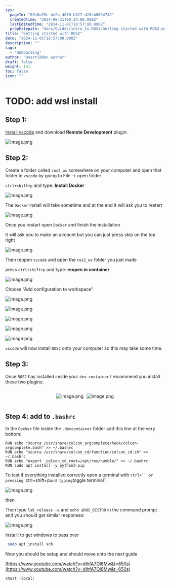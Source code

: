 ```yaml
---
sys:
  pageId: "89e0a78c-4e2b-4070-b327-d28cb0694742"
  createdTime: "2024-08-21T00:24:00.000Z"
  lastEditedTime: "2024-11-01T18:57:00.000Z"
  propFilepath: "docs/Guides/intro_to_ROS2/Getting started with ROS2.md"
title: "Getting started with ROS2"
date: "2024-11-01T18:57:00.000Z"
description: ""
tags:
  - "Onboarding"
author: "Overridden author"
draft: false
weight: 141
toc: false
icon: ""
---
```


# TODO: add wsl install

## Step 1:

[Install vscode](https://code.visualstudio.com/download) and download **Remote Development** plugin:

![image.png](https://prod-files-secure.s3.us-west-2.amazonaws.com/d518164a-d88e-44d1-a4ee-3adb3bd8bce0/efb52993-1881-4a40-b95e-6f020334f022/image.png?X-Amz-Algorithm=AWS4-HMAC-SHA256&X-Amz-Content-Sha256=UNSIGNED-PAYLOAD&X-Amz-Credential=ASIAZI2LB466XQOYQDKJ%2F20250410%2Fus-west-2%2Fs3%2Faws4_request&X-Amz-Date=20250410T090906Z&X-Amz-Expires=3600&X-Amz-Security-Token=IQoJb3JpZ2luX2VjECkaCXVzLXdlc3QtMiJIMEYCIQCNveDjOMhra3%2BwldUAj1B0E4sK7Gx2k%2BX8132Ki3cJbAIhAJEJWUBok3lGZtW8vpfMkIpvae4qhGIP8a5vMsBsBIESKogECKL%2F%2F%2F%2F%2F%2F%2F%2F%2F%2FwEQABoMNjM3NDIzMTgzODA1IgwKZie3KuITzutqqQ4q3APAySOcHkJHD9vHAqteKQQmxXjsqBq1bGV5Se1AUpstLiIShfSjYIKM9SgxPJtwbZBI4AlEcSheB5tZCo9q8UpD461Y%2BAc1rgqKEpnn7JXilCx1X4U3jADgxi%2BANPUKLkcUBpq2tVAVsIn7a4UH6N4yaXYSydkHNdrFVJMiTmC%2FN%2B4qBPF4MsbwE0U7JvR4kyncKgdx528hyFMIWG8irynBf4OgCUBiO0FoXnuYF5IXcc%2BePQHmssHPjgDbCm6j9YGHwFfCr2AxbOpTpkrpCVaf9msEngcLYbxOhsSzZwJYB0c7ZK1QbUHN%2Bl8SmsLkgwZLLsCtEOJnvhHd5%2FG%2BpWHjh6qqKKEYgba4Rpq0%2F%2BjcPg%2Bdg3ZXFFgPsUqJNVzviTBQYVdNf87z6EEi1xscsRnlJTUkpWOy3i1bKfcn4AtJI6zeXXUgKGwUvyv%2FxxpzTpCo2gURNSDCELMrG0RjnQb09Fk56aASb7%2Bg5MuqsihtrgN8dhHC%2FOQX9j57UWRg8tcpqXJJZjUAsMW9EbT3rb67qc1PUwj6qIVNc2xhXBwbkO2vo911Yw4PGsK2MXervU2%2BJcsBFU30OqUWNgzIcKEwauBzEX3nDLueJBfdAZH6f0zXU8dNOeUMiqLnUzDii96%2FBjqkAa25Cy%2FskfsI%2ByQK3hXD6HmEJz6xBUI2%2FNf%2F5aI5%2BDAubpOokxUBCSACYZFJAmpnReXzNyMJuVI160uXcZSBb9CGIvZZqrxQ62vAmykenPhLSKhUpXE5oCrZLS9VKRk6QmqB%2Bxxk7FrRsTbHwRPHod4tOyfYW81%2BvDPhClii%2BIYWDtNcSXHuRTVjz7cJd0rBcYDgG7xEYZKzKKXwtq5a72IlCSo4&X-Amz-Signature=e6554af5fb5bba3e279cb04bb8e4b792f0b7c03bf74f8d5c2f8e5640184c5dbb&X-Amz-SignedHeaders=host&x-id=GetObject)

## Step 2:

Create a folder called `ros2_ws` somewhere on your computer and open that folder in `vscode` by going to File → open folder 

`ctrl+shift+p` and type: **Install Docker**

![image.png](https://prod-files-secure.s3.us-west-2.amazonaws.com/d518164a-d88e-44d1-a4ee-3adb3bd8bce0/2269dc0e-1cd5-47ff-bceb-c04ad9b2eab0/image.png?X-Amz-Algorithm=AWS4-HMAC-SHA256&X-Amz-Content-Sha256=UNSIGNED-PAYLOAD&X-Amz-Credential=ASIAZI2LB466XQOYQDKJ%2F20250410%2Fus-west-2%2Fs3%2Faws4_request&X-Amz-Date=20250410T090906Z&X-Amz-Expires=3600&X-Amz-Security-Token=IQoJb3JpZ2luX2VjECkaCXVzLXdlc3QtMiJIMEYCIQCNveDjOMhra3%2BwldUAj1B0E4sK7Gx2k%2BX8132Ki3cJbAIhAJEJWUBok3lGZtW8vpfMkIpvae4qhGIP8a5vMsBsBIESKogECKL%2F%2F%2F%2F%2F%2F%2F%2F%2F%2FwEQABoMNjM3NDIzMTgzODA1IgwKZie3KuITzutqqQ4q3APAySOcHkJHD9vHAqteKQQmxXjsqBq1bGV5Se1AUpstLiIShfSjYIKM9SgxPJtwbZBI4AlEcSheB5tZCo9q8UpD461Y%2BAc1rgqKEpnn7JXilCx1X4U3jADgxi%2BANPUKLkcUBpq2tVAVsIn7a4UH6N4yaXYSydkHNdrFVJMiTmC%2FN%2B4qBPF4MsbwE0U7JvR4kyncKgdx528hyFMIWG8irynBf4OgCUBiO0FoXnuYF5IXcc%2BePQHmssHPjgDbCm6j9YGHwFfCr2AxbOpTpkrpCVaf9msEngcLYbxOhsSzZwJYB0c7ZK1QbUHN%2Bl8SmsLkgwZLLsCtEOJnvhHd5%2FG%2BpWHjh6qqKKEYgba4Rpq0%2F%2BjcPg%2Bdg3ZXFFgPsUqJNVzviTBQYVdNf87z6EEi1xscsRnlJTUkpWOy3i1bKfcn4AtJI6zeXXUgKGwUvyv%2FxxpzTpCo2gURNSDCELMrG0RjnQb09Fk56aASb7%2Bg5MuqsihtrgN8dhHC%2FOQX9j57UWRg8tcpqXJJZjUAsMW9EbT3rb67qc1PUwj6qIVNc2xhXBwbkO2vo911Yw4PGsK2MXervU2%2BJcsBFU30OqUWNgzIcKEwauBzEX3nDLueJBfdAZH6f0zXU8dNOeUMiqLnUzDii96%2FBjqkAa25Cy%2FskfsI%2ByQK3hXD6HmEJz6xBUI2%2FNf%2F5aI5%2BDAubpOokxUBCSACYZFJAmpnReXzNyMJuVI160uXcZSBb9CGIvZZqrxQ62vAmykenPhLSKhUpXE5oCrZLS9VKRk6QmqB%2Bxxk7FrRsTbHwRPHod4tOyfYW81%2BvDPhClii%2BIYWDtNcSXHuRTVjz7cJd0rBcYDgG7xEYZKzKKXwtq5a72IlCSo4&X-Amz-Signature=80952ae989c67415ff4147c8e4f2e0048073747c3aa24dd999298c08a3a7922f&X-Amz-SignedHeaders=host&x-id=GetObject)

The `Docker` install will take sometime and at the end it will ask you to restart

![image.png](https://prod-files-secure.s3.us-west-2.amazonaws.com/d518164a-d88e-44d1-a4ee-3adb3bd8bce0/ed233f78-be33-4b1f-b89c-9c346c0e961e/image.png?X-Amz-Algorithm=AWS4-HMAC-SHA256&X-Amz-Content-Sha256=UNSIGNED-PAYLOAD&X-Amz-Credential=ASIAZI2LB466XQOYQDKJ%2F20250410%2Fus-west-2%2Fs3%2Faws4_request&X-Amz-Date=20250410T090906Z&X-Amz-Expires=3600&X-Amz-Security-Token=IQoJb3JpZ2luX2VjECkaCXVzLXdlc3QtMiJIMEYCIQCNveDjOMhra3%2BwldUAj1B0E4sK7Gx2k%2BX8132Ki3cJbAIhAJEJWUBok3lGZtW8vpfMkIpvae4qhGIP8a5vMsBsBIESKogECKL%2F%2F%2F%2F%2F%2F%2F%2F%2F%2FwEQABoMNjM3NDIzMTgzODA1IgwKZie3KuITzutqqQ4q3APAySOcHkJHD9vHAqteKQQmxXjsqBq1bGV5Se1AUpstLiIShfSjYIKM9SgxPJtwbZBI4AlEcSheB5tZCo9q8UpD461Y%2BAc1rgqKEpnn7JXilCx1X4U3jADgxi%2BANPUKLkcUBpq2tVAVsIn7a4UH6N4yaXYSydkHNdrFVJMiTmC%2FN%2B4qBPF4MsbwE0U7JvR4kyncKgdx528hyFMIWG8irynBf4OgCUBiO0FoXnuYF5IXcc%2BePQHmssHPjgDbCm6j9YGHwFfCr2AxbOpTpkrpCVaf9msEngcLYbxOhsSzZwJYB0c7ZK1QbUHN%2Bl8SmsLkgwZLLsCtEOJnvhHd5%2FG%2BpWHjh6qqKKEYgba4Rpq0%2F%2BjcPg%2Bdg3ZXFFgPsUqJNVzviTBQYVdNf87z6EEi1xscsRnlJTUkpWOy3i1bKfcn4AtJI6zeXXUgKGwUvyv%2FxxpzTpCo2gURNSDCELMrG0RjnQb09Fk56aASb7%2Bg5MuqsihtrgN8dhHC%2FOQX9j57UWRg8tcpqXJJZjUAsMW9EbT3rb67qc1PUwj6qIVNc2xhXBwbkO2vo911Yw4PGsK2MXervU2%2BJcsBFU30OqUWNgzIcKEwauBzEX3nDLueJBfdAZH6f0zXU8dNOeUMiqLnUzDii96%2FBjqkAa25Cy%2FskfsI%2ByQK3hXD6HmEJz6xBUI2%2FNf%2F5aI5%2BDAubpOokxUBCSACYZFJAmpnReXzNyMJuVI160uXcZSBb9CGIvZZqrxQ62vAmykenPhLSKhUpXE5oCrZLS9VKRk6QmqB%2Bxxk7FrRsTbHwRPHod4tOyfYW81%2BvDPhClii%2BIYWDtNcSXHuRTVjz7cJd0rBcYDgG7xEYZKzKKXwtq5a72IlCSo4&X-Amz-Signature=ad34be08f394528568236e7ddd9f5f57cdefb643c9cb2ab241f44dddd1710ae7&X-Amz-SignedHeaders=host&x-id=GetObject)

Once you restart open `Docker` and finish the installation

It will ask you to make an account but you can just press skip on the top right

![image.png](https://prod-files-secure.s3.us-west-2.amazonaws.com/d518164a-d88e-44d1-a4ee-3adb3bd8bce0/21010ad9-1659-4fd9-9f59-9932a09b2a3d/image.png?X-Amz-Algorithm=AWS4-HMAC-SHA256&X-Amz-Content-Sha256=UNSIGNED-PAYLOAD&X-Amz-Credential=ASIAZI2LB466XQOYQDKJ%2F20250410%2Fus-west-2%2Fs3%2Faws4_request&X-Amz-Date=20250410T090906Z&X-Amz-Expires=3600&X-Amz-Security-Token=IQoJb3JpZ2luX2VjECkaCXVzLXdlc3QtMiJIMEYCIQCNveDjOMhra3%2BwldUAj1B0E4sK7Gx2k%2BX8132Ki3cJbAIhAJEJWUBok3lGZtW8vpfMkIpvae4qhGIP8a5vMsBsBIESKogECKL%2F%2F%2F%2F%2F%2F%2F%2F%2F%2FwEQABoMNjM3NDIzMTgzODA1IgwKZie3KuITzutqqQ4q3APAySOcHkJHD9vHAqteKQQmxXjsqBq1bGV5Se1AUpstLiIShfSjYIKM9SgxPJtwbZBI4AlEcSheB5tZCo9q8UpD461Y%2BAc1rgqKEpnn7JXilCx1X4U3jADgxi%2BANPUKLkcUBpq2tVAVsIn7a4UH6N4yaXYSydkHNdrFVJMiTmC%2FN%2B4qBPF4MsbwE0U7JvR4kyncKgdx528hyFMIWG8irynBf4OgCUBiO0FoXnuYF5IXcc%2BePQHmssHPjgDbCm6j9YGHwFfCr2AxbOpTpkrpCVaf9msEngcLYbxOhsSzZwJYB0c7ZK1QbUHN%2Bl8SmsLkgwZLLsCtEOJnvhHd5%2FG%2BpWHjh6qqKKEYgba4Rpq0%2F%2BjcPg%2Bdg3ZXFFgPsUqJNVzviTBQYVdNf87z6EEi1xscsRnlJTUkpWOy3i1bKfcn4AtJI6zeXXUgKGwUvyv%2FxxpzTpCo2gURNSDCELMrG0RjnQb09Fk56aASb7%2Bg5MuqsihtrgN8dhHC%2FOQX9j57UWRg8tcpqXJJZjUAsMW9EbT3rb67qc1PUwj6qIVNc2xhXBwbkO2vo911Yw4PGsK2MXervU2%2BJcsBFU30OqUWNgzIcKEwauBzEX3nDLueJBfdAZH6f0zXU8dNOeUMiqLnUzDii96%2FBjqkAa25Cy%2FskfsI%2ByQK3hXD6HmEJz6xBUI2%2FNf%2F5aI5%2BDAubpOokxUBCSACYZFJAmpnReXzNyMJuVI160uXcZSBb9CGIvZZqrxQ62vAmykenPhLSKhUpXE5oCrZLS9VKRk6QmqB%2Bxxk7FrRsTbHwRPHod4tOyfYW81%2BvDPhClii%2BIYWDtNcSXHuRTVjz7cJd0rBcYDgG7xEYZKzKKXwtq5a72IlCSo4&X-Amz-Signature=a57736bc53d529d6d15bc7f08234a38d80b99b77b22dfc74526ad001d535040e&X-Amz-SignedHeaders=host&x-id=GetObject)

Then reopen `vscode` and open the `ros2_ws` folder you just made

press `ctrl+shift+p` and type: **reopen in container**

![image.png](https://prod-files-secure.s3.us-west-2.amazonaws.com/d518164a-d88e-44d1-a4ee-3adb3bd8bce0/4e93b8c2-41ad-488c-8095-c74205196118/image.png?X-Amz-Algorithm=AWS4-HMAC-SHA256&X-Amz-Content-Sha256=UNSIGNED-PAYLOAD&X-Amz-Credential=ASIAZI2LB466XQOYQDKJ%2F20250410%2Fus-west-2%2Fs3%2Faws4_request&X-Amz-Date=20250410T090906Z&X-Amz-Expires=3600&X-Amz-Security-Token=IQoJb3JpZ2luX2VjECkaCXVzLXdlc3QtMiJIMEYCIQCNveDjOMhra3%2BwldUAj1B0E4sK7Gx2k%2BX8132Ki3cJbAIhAJEJWUBok3lGZtW8vpfMkIpvae4qhGIP8a5vMsBsBIESKogECKL%2F%2F%2F%2F%2F%2F%2F%2F%2F%2FwEQABoMNjM3NDIzMTgzODA1IgwKZie3KuITzutqqQ4q3APAySOcHkJHD9vHAqteKQQmxXjsqBq1bGV5Se1AUpstLiIShfSjYIKM9SgxPJtwbZBI4AlEcSheB5tZCo9q8UpD461Y%2BAc1rgqKEpnn7JXilCx1X4U3jADgxi%2BANPUKLkcUBpq2tVAVsIn7a4UH6N4yaXYSydkHNdrFVJMiTmC%2FN%2B4qBPF4MsbwE0U7JvR4kyncKgdx528hyFMIWG8irynBf4OgCUBiO0FoXnuYF5IXcc%2BePQHmssHPjgDbCm6j9YGHwFfCr2AxbOpTpkrpCVaf9msEngcLYbxOhsSzZwJYB0c7ZK1QbUHN%2Bl8SmsLkgwZLLsCtEOJnvhHd5%2FG%2BpWHjh6qqKKEYgba4Rpq0%2F%2BjcPg%2Bdg3ZXFFgPsUqJNVzviTBQYVdNf87z6EEi1xscsRnlJTUkpWOy3i1bKfcn4AtJI6zeXXUgKGwUvyv%2FxxpzTpCo2gURNSDCELMrG0RjnQb09Fk56aASb7%2Bg5MuqsihtrgN8dhHC%2FOQX9j57UWRg8tcpqXJJZjUAsMW9EbT3rb67qc1PUwj6qIVNc2xhXBwbkO2vo911Yw4PGsK2MXervU2%2BJcsBFU30OqUWNgzIcKEwauBzEX3nDLueJBfdAZH6f0zXU8dNOeUMiqLnUzDii96%2FBjqkAa25Cy%2FskfsI%2ByQK3hXD6HmEJz6xBUI2%2FNf%2F5aI5%2BDAubpOokxUBCSACYZFJAmpnReXzNyMJuVI160uXcZSBb9CGIvZZqrxQ62vAmykenPhLSKhUpXE5oCrZLS9VKRk6QmqB%2Bxxk7FrRsTbHwRPHod4tOyfYW81%2BvDPhClii%2BIYWDtNcSXHuRTVjz7cJd0rBcYDgG7xEYZKzKKXwtq5a72IlCSo4&X-Amz-Signature=a99bbf42e419ea848d79c94057a3b33afcf0c62a53bc65a601373052ca2d0507&X-Amz-SignedHeaders=host&x-id=GetObject)

Choose “Add configuration to workspace”

![image.png](https://prod-files-secure.s3.us-west-2.amazonaws.com/d518164a-d88e-44d1-a4ee-3adb3bd8bce0/9560b282-5060-4989-ba37-97e7b2c22476/image.png?X-Amz-Algorithm=AWS4-HMAC-SHA256&X-Amz-Content-Sha256=UNSIGNED-PAYLOAD&X-Amz-Credential=ASIAZI2LB466XQOYQDKJ%2F20250410%2Fus-west-2%2Fs3%2Faws4_request&X-Amz-Date=20250410T090906Z&X-Amz-Expires=3600&X-Amz-Security-Token=IQoJb3JpZ2luX2VjECkaCXVzLXdlc3QtMiJIMEYCIQCNveDjOMhra3%2BwldUAj1B0E4sK7Gx2k%2BX8132Ki3cJbAIhAJEJWUBok3lGZtW8vpfMkIpvae4qhGIP8a5vMsBsBIESKogECKL%2F%2F%2F%2F%2F%2F%2F%2F%2F%2FwEQABoMNjM3NDIzMTgzODA1IgwKZie3KuITzutqqQ4q3APAySOcHkJHD9vHAqteKQQmxXjsqBq1bGV5Se1AUpstLiIShfSjYIKM9SgxPJtwbZBI4AlEcSheB5tZCo9q8UpD461Y%2BAc1rgqKEpnn7JXilCx1X4U3jADgxi%2BANPUKLkcUBpq2tVAVsIn7a4UH6N4yaXYSydkHNdrFVJMiTmC%2FN%2B4qBPF4MsbwE0U7JvR4kyncKgdx528hyFMIWG8irynBf4OgCUBiO0FoXnuYF5IXcc%2BePQHmssHPjgDbCm6j9YGHwFfCr2AxbOpTpkrpCVaf9msEngcLYbxOhsSzZwJYB0c7ZK1QbUHN%2Bl8SmsLkgwZLLsCtEOJnvhHd5%2FG%2BpWHjh6qqKKEYgba4Rpq0%2F%2BjcPg%2Bdg3ZXFFgPsUqJNVzviTBQYVdNf87z6EEi1xscsRnlJTUkpWOy3i1bKfcn4AtJI6zeXXUgKGwUvyv%2FxxpzTpCo2gURNSDCELMrG0RjnQb09Fk56aASb7%2Bg5MuqsihtrgN8dhHC%2FOQX9j57UWRg8tcpqXJJZjUAsMW9EbT3rb67qc1PUwj6qIVNc2xhXBwbkO2vo911Yw4PGsK2MXervU2%2BJcsBFU30OqUWNgzIcKEwauBzEX3nDLueJBfdAZH6f0zXU8dNOeUMiqLnUzDii96%2FBjqkAa25Cy%2FskfsI%2ByQK3hXD6HmEJz6xBUI2%2FNf%2F5aI5%2BDAubpOokxUBCSACYZFJAmpnReXzNyMJuVI160uXcZSBb9CGIvZZqrxQ62vAmykenPhLSKhUpXE5oCrZLS9VKRk6QmqB%2Bxxk7FrRsTbHwRPHod4tOyfYW81%2BvDPhClii%2BIYWDtNcSXHuRTVjz7cJd0rBcYDgG7xEYZKzKKXwtq5a72IlCSo4&X-Amz-Signature=8b58fb120fdbc23e063a2c5027f2dc76950300a127d2b3468e806c66222bea84&X-Amz-SignedHeaders=host&x-id=GetObject)

![image.png](https://prod-files-secure.s3.us-west-2.amazonaws.com/d518164a-d88e-44d1-a4ee-3adb3bd8bce0/2ee63f81-886b-48e8-a553-dc6e5eac99e4/image.png?X-Amz-Algorithm=AWS4-HMAC-SHA256&X-Amz-Content-Sha256=UNSIGNED-PAYLOAD&X-Amz-Credential=ASIAZI2LB466XQOYQDKJ%2F20250410%2Fus-west-2%2Fs3%2Faws4_request&X-Amz-Date=20250410T090906Z&X-Amz-Expires=3600&X-Amz-Security-Token=IQoJb3JpZ2luX2VjECkaCXVzLXdlc3QtMiJIMEYCIQCNveDjOMhra3%2BwldUAj1B0E4sK7Gx2k%2BX8132Ki3cJbAIhAJEJWUBok3lGZtW8vpfMkIpvae4qhGIP8a5vMsBsBIESKogECKL%2F%2F%2F%2F%2F%2F%2F%2F%2F%2FwEQABoMNjM3NDIzMTgzODA1IgwKZie3KuITzutqqQ4q3APAySOcHkJHD9vHAqteKQQmxXjsqBq1bGV5Se1AUpstLiIShfSjYIKM9SgxPJtwbZBI4AlEcSheB5tZCo9q8UpD461Y%2BAc1rgqKEpnn7JXilCx1X4U3jADgxi%2BANPUKLkcUBpq2tVAVsIn7a4UH6N4yaXYSydkHNdrFVJMiTmC%2FN%2B4qBPF4MsbwE0U7JvR4kyncKgdx528hyFMIWG8irynBf4OgCUBiO0FoXnuYF5IXcc%2BePQHmssHPjgDbCm6j9YGHwFfCr2AxbOpTpkrpCVaf9msEngcLYbxOhsSzZwJYB0c7ZK1QbUHN%2Bl8SmsLkgwZLLsCtEOJnvhHd5%2FG%2BpWHjh6qqKKEYgba4Rpq0%2F%2BjcPg%2Bdg3ZXFFgPsUqJNVzviTBQYVdNf87z6EEi1xscsRnlJTUkpWOy3i1bKfcn4AtJI6zeXXUgKGwUvyv%2FxxpzTpCo2gURNSDCELMrG0RjnQb09Fk56aASb7%2Bg5MuqsihtrgN8dhHC%2FOQX9j57UWRg8tcpqXJJZjUAsMW9EbT3rb67qc1PUwj6qIVNc2xhXBwbkO2vo911Yw4PGsK2MXervU2%2BJcsBFU30OqUWNgzIcKEwauBzEX3nDLueJBfdAZH6f0zXU8dNOeUMiqLnUzDii96%2FBjqkAa25Cy%2FskfsI%2ByQK3hXD6HmEJz6xBUI2%2FNf%2F5aI5%2BDAubpOokxUBCSACYZFJAmpnReXzNyMJuVI160uXcZSBb9CGIvZZqrxQ62vAmykenPhLSKhUpXE5oCrZLS9VKRk6QmqB%2Bxxk7FrRsTbHwRPHod4tOyfYW81%2BvDPhClii%2BIYWDtNcSXHuRTVjz7cJd0rBcYDgG7xEYZKzKKXwtq5a72IlCSo4&X-Amz-Signature=498e379a8045d664aae0aaf5021e20082407f9d7c1f6f34ae7116ab578eb858f&X-Amz-SignedHeaders=host&x-id=GetObject)

![image.png](https://prod-files-secure.s3.us-west-2.amazonaws.com/d518164a-d88e-44d1-a4ee-3adb3bd8bce0/ae1580b2-b048-407e-aed9-b584224a7a04/image.png?X-Amz-Algorithm=AWS4-HMAC-SHA256&X-Amz-Content-Sha256=UNSIGNED-PAYLOAD&X-Amz-Credential=ASIAZI2LB466XQOYQDKJ%2F20250410%2Fus-west-2%2Fs3%2Faws4_request&X-Amz-Date=20250410T090906Z&X-Amz-Expires=3600&X-Amz-Security-Token=IQoJb3JpZ2luX2VjECkaCXVzLXdlc3QtMiJIMEYCIQCNveDjOMhra3%2BwldUAj1B0E4sK7Gx2k%2BX8132Ki3cJbAIhAJEJWUBok3lGZtW8vpfMkIpvae4qhGIP8a5vMsBsBIESKogECKL%2F%2F%2F%2F%2F%2F%2F%2F%2F%2FwEQABoMNjM3NDIzMTgzODA1IgwKZie3KuITzutqqQ4q3APAySOcHkJHD9vHAqteKQQmxXjsqBq1bGV5Se1AUpstLiIShfSjYIKM9SgxPJtwbZBI4AlEcSheB5tZCo9q8UpD461Y%2BAc1rgqKEpnn7JXilCx1X4U3jADgxi%2BANPUKLkcUBpq2tVAVsIn7a4UH6N4yaXYSydkHNdrFVJMiTmC%2FN%2B4qBPF4MsbwE0U7JvR4kyncKgdx528hyFMIWG8irynBf4OgCUBiO0FoXnuYF5IXcc%2BePQHmssHPjgDbCm6j9YGHwFfCr2AxbOpTpkrpCVaf9msEngcLYbxOhsSzZwJYB0c7ZK1QbUHN%2Bl8SmsLkgwZLLsCtEOJnvhHd5%2FG%2BpWHjh6qqKKEYgba4Rpq0%2F%2BjcPg%2Bdg3ZXFFgPsUqJNVzviTBQYVdNf87z6EEi1xscsRnlJTUkpWOy3i1bKfcn4AtJI6zeXXUgKGwUvyv%2FxxpzTpCo2gURNSDCELMrG0RjnQb09Fk56aASb7%2Bg5MuqsihtrgN8dhHC%2FOQX9j57UWRg8tcpqXJJZjUAsMW9EbT3rb67qc1PUwj6qIVNc2xhXBwbkO2vo911Yw4PGsK2MXervU2%2BJcsBFU30OqUWNgzIcKEwauBzEX3nDLueJBfdAZH6f0zXU8dNOeUMiqLnUzDii96%2FBjqkAa25Cy%2FskfsI%2ByQK3hXD6HmEJz6xBUI2%2FNf%2F5aI5%2BDAubpOokxUBCSACYZFJAmpnReXzNyMJuVI160uXcZSBb9CGIvZZqrxQ62vAmykenPhLSKhUpXE5oCrZLS9VKRk6QmqB%2Bxxk7FrRsTbHwRPHod4tOyfYW81%2BvDPhClii%2BIYWDtNcSXHuRTVjz7cJd0rBcYDgG7xEYZKzKKXwtq5a72IlCSo4&X-Amz-Signature=d52b1821ae8e7d8be1775ee9e67ecaf41f87b63e62d8583f2b6145860659ddda&X-Amz-SignedHeaders=host&x-id=GetObject)

![image.png](https://prod-files-secure.s3.us-west-2.amazonaws.com/d518164a-d88e-44d1-a4ee-3adb3bd8bce0/53255b28-f75e-430f-b9e3-c0ac8577e42b/image.png?X-Amz-Algorithm=AWS4-HMAC-SHA256&X-Amz-Content-Sha256=UNSIGNED-PAYLOAD&X-Amz-Credential=ASIAZI2LB466XQOYQDKJ%2F20250410%2Fus-west-2%2Fs3%2Faws4_request&X-Amz-Date=20250410T090906Z&X-Amz-Expires=3600&X-Amz-Security-Token=IQoJb3JpZ2luX2VjECkaCXVzLXdlc3QtMiJIMEYCIQCNveDjOMhra3%2BwldUAj1B0E4sK7Gx2k%2BX8132Ki3cJbAIhAJEJWUBok3lGZtW8vpfMkIpvae4qhGIP8a5vMsBsBIESKogECKL%2F%2F%2F%2F%2F%2F%2F%2F%2F%2FwEQABoMNjM3NDIzMTgzODA1IgwKZie3KuITzutqqQ4q3APAySOcHkJHD9vHAqteKQQmxXjsqBq1bGV5Se1AUpstLiIShfSjYIKM9SgxPJtwbZBI4AlEcSheB5tZCo9q8UpD461Y%2BAc1rgqKEpnn7JXilCx1X4U3jADgxi%2BANPUKLkcUBpq2tVAVsIn7a4UH6N4yaXYSydkHNdrFVJMiTmC%2FN%2B4qBPF4MsbwE0U7JvR4kyncKgdx528hyFMIWG8irynBf4OgCUBiO0FoXnuYF5IXcc%2BePQHmssHPjgDbCm6j9YGHwFfCr2AxbOpTpkrpCVaf9msEngcLYbxOhsSzZwJYB0c7ZK1QbUHN%2Bl8SmsLkgwZLLsCtEOJnvhHd5%2FG%2BpWHjh6qqKKEYgba4Rpq0%2F%2BjcPg%2Bdg3ZXFFgPsUqJNVzviTBQYVdNf87z6EEi1xscsRnlJTUkpWOy3i1bKfcn4AtJI6zeXXUgKGwUvyv%2FxxpzTpCo2gURNSDCELMrG0RjnQb09Fk56aASb7%2Bg5MuqsihtrgN8dhHC%2FOQX9j57UWRg8tcpqXJJZjUAsMW9EbT3rb67qc1PUwj6qIVNc2xhXBwbkO2vo911Yw4PGsK2MXervU2%2BJcsBFU30OqUWNgzIcKEwauBzEX3nDLueJBfdAZH6f0zXU8dNOeUMiqLnUzDii96%2FBjqkAa25Cy%2FskfsI%2ByQK3hXD6HmEJz6xBUI2%2FNf%2F5aI5%2BDAubpOokxUBCSACYZFJAmpnReXzNyMJuVI160uXcZSBb9CGIvZZqrxQ62vAmykenPhLSKhUpXE5oCrZLS9VKRk6QmqB%2Bxxk7FrRsTbHwRPHod4tOyfYW81%2BvDPhClii%2BIYWDtNcSXHuRTVjz7cJd0rBcYDgG7xEYZKzKKXwtq5a72IlCSo4&X-Amz-Signature=5afc95a8f8da1653994ba0d47580dde7fa48506d28cb360ce11cb0273f478557&X-Amz-SignedHeaders=host&x-id=GetObject)

![image.png](https://prod-files-secure.s3.us-west-2.amazonaws.com/d518164a-d88e-44d1-a4ee-3adb3bd8bce0/7c562767-5af9-4ffb-97d1-327bcdf4ee00/image.png?X-Amz-Algorithm=AWS4-HMAC-SHA256&X-Amz-Content-Sha256=UNSIGNED-PAYLOAD&X-Amz-Credential=ASIAZI2LB466XQOYQDKJ%2F20250410%2Fus-west-2%2Fs3%2Faws4_request&X-Amz-Date=20250410T090906Z&X-Amz-Expires=3600&X-Amz-Security-Token=IQoJb3JpZ2luX2VjECkaCXVzLXdlc3QtMiJIMEYCIQCNveDjOMhra3%2BwldUAj1B0E4sK7Gx2k%2BX8132Ki3cJbAIhAJEJWUBok3lGZtW8vpfMkIpvae4qhGIP8a5vMsBsBIESKogECKL%2F%2F%2F%2F%2F%2F%2F%2F%2F%2FwEQABoMNjM3NDIzMTgzODA1IgwKZie3KuITzutqqQ4q3APAySOcHkJHD9vHAqteKQQmxXjsqBq1bGV5Se1AUpstLiIShfSjYIKM9SgxPJtwbZBI4AlEcSheB5tZCo9q8UpD461Y%2BAc1rgqKEpnn7JXilCx1X4U3jADgxi%2BANPUKLkcUBpq2tVAVsIn7a4UH6N4yaXYSydkHNdrFVJMiTmC%2FN%2B4qBPF4MsbwE0U7JvR4kyncKgdx528hyFMIWG8irynBf4OgCUBiO0FoXnuYF5IXcc%2BePQHmssHPjgDbCm6j9YGHwFfCr2AxbOpTpkrpCVaf9msEngcLYbxOhsSzZwJYB0c7ZK1QbUHN%2Bl8SmsLkgwZLLsCtEOJnvhHd5%2FG%2BpWHjh6qqKKEYgba4Rpq0%2F%2BjcPg%2Bdg3ZXFFgPsUqJNVzviTBQYVdNf87z6EEi1xscsRnlJTUkpWOy3i1bKfcn4AtJI6zeXXUgKGwUvyv%2FxxpzTpCo2gURNSDCELMrG0RjnQb09Fk56aASb7%2Bg5MuqsihtrgN8dhHC%2FOQX9j57UWRg8tcpqXJJZjUAsMW9EbT3rb67qc1PUwj6qIVNc2xhXBwbkO2vo911Yw4PGsK2MXervU2%2BJcsBFU30OqUWNgzIcKEwauBzEX3nDLueJBfdAZH6f0zXU8dNOeUMiqLnUzDii96%2FBjqkAa25Cy%2FskfsI%2ByQK3hXD6HmEJz6xBUI2%2FNf%2F5aI5%2BDAubpOokxUBCSACYZFJAmpnReXzNyMJuVI160uXcZSBb9CGIvZZqrxQ62vAmykenPhLSKhUpXE5oCrZLS9VKRk6QmqB%2Bxxk7FrRsTbHwRPHod4tOyfYW81%2BvDPhClii%2BIYWDtNcSXHuRTVjz7cJd0rBcYDgG7xEYZKzKKXwtq5a72IlCSo4&X-Amz-Signature=b278437fb5afa6c614d6b8c1800550389f2efa28155fde427c378ece18348cfc&X-Amz-SignedHeaders=host&x-id=GetObject)

`vscode` will now install `ROS2` onto your computer so this may take some time.

## Step 3:

Once `ROS2` has installed inside your `dev-container` I recommend you install these two plugins:

<div style="display: flex;flex-direction: row; column-gap:10px; max-width: 630px;justify-content: center;">
<div>

![image.png](https://prod-files-secure.s3.us-west-2.amazonaws.com/d518164a-d88e-44d1-a4ee-3adb3bd8bce0/3fc3d550-5a54-4ba1-ba6b-faa01cdb7369/image.png?X-Amz-Algorithm=AWS4-HMAC-SHA256&X-Amz-Content-Sha256=UNSIGNED-PAYLOAD&X-Amz-Credential=ASIAZI2LB4665IDWH4MB%2F20250410%2Fus-west-2%2Fs3%2Faws4_request&X-Amz-Date=20250410T090910Z&X-Amz-Expires=3600&X-Amz-Security-Token=IQoJb3JpZ2luX2VjECkaCXVzLXdlc3QtMiJIMEYCIQDS2L0BbglZ6wx1ESGf8u5W0GPxMAfIxfmkSKIzos%2BFOQIhAOpVrnr%2FuNSW8sYxWTyQg9Ix3w3f%2FXo3nv75ak%2BbTRbAKogECKL%2F%2F%2F%2F%2F%2F%2F%2F%2F%2FwEQABoMNjM3NDIzMTgzODA1IgxwtuKot6QgZg8MewIq3ANr5cdec5m4NyPjwIDS7BHTkf9WEHdTJZKJvM%2BE7umM3n2FuHtAH%2FPFtWctjsC%2Fqpl%2FSwcRewwsIE59SJJmm%2Bxd%2FekMYod0HngoK16rR9EhvXUAeUN%2BcfwSekGDuJSxyJdTNu0Aevlo4JzIFoB3rDfsV87aM1MoLNc893XqDf%2B0UUXLO6UjJemczQ7H%2FBRZnRQO6RVlI6zYkFXhz1fphUoH4Vlei8aDYX5jQ%2BHRlIjS9lyg%2FC1qUZ64E3QCCzyFittIuBRfbVSPGICw%2BXbcZEJhnjT0ga%2B%2Ff1lj8aMjppW6UUtmpldnT%2Fi9u4gHDoACzNwI03S55NpITs1cgkl5%2BfmyC1rPCpL%2BZ%2Bq7iK%2FOpoQsjkUi5RjfbmndD7NIzUyWfA408n54yDVhJlx%2FatRJr9ZfXo9ooMXoYmc%2FEtyZsomlbz9Gbsgi8LYZ59SNbC8tw7qkL4LyINRtjarCB5D16%2BK6txCcgE%2FT04lSVsJ9cMjaMDOR0cSvX8l6idDq8r%2BWcsT15uw04oqXxp3dG5q7GiqFSUkKuJc2XV2oRxDHhTvyTjVk9jDKolfmY3MQZa4GGrXVR0SmqIOf%2B2%2Fs4wBOv3iOs0KwbG3XHgYsthoZSEsyJ%2Bn5zker68WYRahUYjCli96%2FBjqkAVsSr%2BjXmKZQYxDzFnjHHI2nn4tW37Z6DxQcF%2FL9JOvHm7ArSEM065zOG51sWrfUKKKrixoi8AXmXs%2Bkls7W7iKFPYpA0XPIcu74uqMyFakHlVMU5sh%2FnRtKWQaDCC9WjI7EhOIeMcm8e8dEEMxyJNlVn6rtZjovwcke4obrcVnfTo%2FejyXcJ1jDvJyP%2BogTIQpfvxHtW0JyBZnkJ4NwGC7fq0NL&X-Amz-Signature=f51bfc34527ea456825f99081c0ff9dd1e1bc35d360abd0637ef2e770e269dd5&X-Amz-SignedHeaders=host&x-id=GetObject)

</div>
<div>

![image.png](https://prod-files-secure.s3.us-west-2.amazonaws.com/d518164a-d88e-44d1-a4ee-3adb3bd8bce0/d994cc66-13c2-4093-a5a3-f84cf4601a82/image.png?X-Amz-Algorithm=AWS4-HMAC-SHA256&X-Amz-Content-Sha256=UNSIGNED-PAYLOAD&X-Amz-Credential=ASIAZI2LB466WCCWH2V5%2F20250410%2Fus-west-2%2Fs3%2Faws4_request&X-Amz-Date=20250410T090910Z&X-Amz-Expires=3600&X-Amz-Security-Token=IQoJb3JpZ2luX2VjECkaCXVzLXdlc3QtMiJGMEQCIDXskmYObOSKwxNGDXxwaDpK8paahV5G4FDEQ1GhsqFcAiBhMvkixvjkK4njGkP396UcaPG%2BIlPIYHwtFiiKDfFfjyqIBAii%2F%2F%2F%2F%2F%2F%2F%2F%2F%2F8BEAAaDDYzNzQyMzE4MzgwNSIML8XsP13srsQbwOKeKtwDCcKaUHnsB9q4%2BAH%2BzYO9fQiO6Ai96sNeZijCWV7A9ZsQqtu806OZUzEEjDma7EktmStzMfSEBycbIazu1okZBmQFCVMCvYNEeYOtBsgqhObJPs8Z3yVZJ4%2FGgIfhuyUURzKjLubpfYyUfOpz%2FMlZfyD3DrRVIt67xwmp2cS04dBNwA5yRJLprOrwS2Md6dNKckq2EiTLkLI6IX72UXT4b9kRRItgye2zpoMyhJAWflACXSR36foiQsZVflSmcVH7CsAPQUDqG1DkBnMbpfctKvdl5SIA5kW6J6njyITrbdPzRFwCGBwiWhtkLG0DnBFnYqq0F8Z8AErT14VHHnkiHgXBqpKnTgWPKfbJB0%2FkX1hSOxPHX0N8Lah71R7u3bwyKJiEQXv5I5vXYKe7Iu%2BC8CJ7O4ytJP3BAU6G3sM8kzrbuzF0HuOJr8gbLWWnFyCv8zwEzJZnXb803A3r9zU2mTFcWQQtqE2c8lJ%2F9dokReb9R%2FBtWmHu5g0Khcr9HYsveHmtd5oGEOF%2F8m6YIU7Jma48tVXziZVTnoohTtKtIk2Czjw1ktzizV0%2FfTAPvR%2FIWywyp5muHwf5COypIwVnlRNTbdqUHUdyxoJhEYpHgKoWL%2FTL4WACGM%2FbpbcwkIvevwY6pgF7GijS6cwOGq1EE15XJ8tojaMY9FUJVQ0Nf9tLySK8fRzuuWTVVY%2F8KzV2uZLWHm8VmHZGS1PN44lRFBSg2tuDYwf5UhVqomEvGlwXoegCCc15gB3sCR8vMPpx1SbKTc1YNXAbg7WMfzaNi%2BSkwjX9vGDCqGVqHlaXuSq2hDCOHuRjISq2qvRqLkKrzJFxfXVbjBtzFDZhB99f%2BNV2boIZjY494pSW&X-Amz-Signature=02becd5e4ef4803207f152b576dbb6c3fb3f5fb8cd94d815ea0a895a7fb358eb&X-Amz-SignedHeaders=host&x-id=GetObject)

</div>
</div>

## Step 4: add to `.bashrc`

In the `Docker` file inside the `.devcontainer` folder add this line at the very bottom: 

```docker
RUN echo "source /usr/share/colcon_argcomplete/hook/colcon-argcomplete.bash" >> ~/.bashrc
RUN echo "source /usr/share/colcon_cd/function/colcon_cd.sh" >> ~/.bashrc
RUN echo "export _colcon_cd_root=/opt/ros/humble/" >> ~/.bashrc
RUN sudo apt install -y python3-pip 
```

To test if everything installed correctly open a terminal with `ctrl+`` or pressing `ctrl+shift+p` and typing `toggle terminal`:

![image.png](https://prod-files-secure.s3.us-west-2.amazonaws.com/d518164a-d88e-44d1-a4ee-3adb3bd8bce0/6a4943d8-b04e-4c02-9a58-775f3384d1a5/image.png?X-Amz-Algorithm=AWS4-HMAC-SHA256&X-Amz-Content-Sha256=UNSIGNED-PAYLOAD&X-Amz-Credential=ASIAZI2LB466XQOYQDKJ%2F20250410%2Fus-west-2%2Fs3%2Faws4_request&X-Amz-Date=20250410T090906Z&X-Amz-Expires=3600&X-Amz-Security-Token=IQoJb3JpZ2luX2VjECkaCXVzLXdlc3QtMiJIMEYCIQCNveDjOMhra3%2BwldUAj1B0E4sK7Gx2k%2BX8132Ki3cJbAIhAJEJWUBok3lGZtW8vpfMkIpvae4qhGIP8a5vMsBsBIESKogECKL%2F%2F%2F%2F%2F%2F%2F%2F%2F%2FwEQABoMNjM3NDIzMTgzODA1IgwKZie3KuITzutqqQ4q3APAySOcHkJHD9vHAqteKQQmxXjsqBq1bGV5Se1AUpstLiIShfSjYIKM9SgxPJtwbZBI4AlEcSheB5tZCo9q8UpD461Y%2BAc1rgqKEpnn7JXilCx1X4U3jADgxi%2BANPUKLkcUBpq2tVAVsIn7a4UH6N4yaXYSydkHNdrFVJMiTmC%2FN%2B4qBPF4MsbwE0U7JvR4kyncKgdx528hyFMIWG8irynBf4OgCUBiO0FoXnuYF5IXcc%2BePQHmssHPjgDbCm6j9YGHwFfCr2AxbOpTpkrpCVaf9msEngcLYbxOhsSzZwJYB0c7ZK1QbUHN%2Bl8SmsLkgwZLLsCtEOJnvhHd5%2FG%2BpWHjh6qqKKEYgba4Rpq0%2F%2BjcPg%2Bdg3ZXFFgPsUqJNVzviTBQYVdNf87z6EEi1xscsRnlJTUkpWOy3i1bKfcn4AtJI6zeXXUgKGwUvyv%2FxxpzTpCo2gURNSDCELMrG0RjnQb09Fk56aASb7%2Bg5MuqsihtrgN8dhHC%2FOQX9j57UWRg8tcpqXJJZjUAsMW9EbT3rb67qc1PUwj6qIVNc2xhXBwbkO2vo911Yw4PGsK2MXervU2%2BJcsBFU30OqUWNgzIcKEwauBzEX3nDLueJBfdAZH6f0zXU8dNOeUMiqLnUzDii96%2FBjqkAa25Cy%2FskfsI%2ByQK3hXD6HmEJz6xBUI2%2FNf%2F5aI5%2BDAubpOokxUBCSACYZFJAmpnReXzNyMJuVI160uXcZSBb9CGIvZZqrxQ62vAmykenPhLSKhUpXE5oCrZLS9VKRk6QmqB%2Bxxk7FrRsTbHwRPHod4tOyfYW81%2BvDPhClii%2BIYWDtNcSXHuRTVjz7cJd0rBcYDgG7xEYZKzKKXwtq5a72IlCSo4&X-Amz-Signature=2c149d3166e08d0bb106e86827093dc5ecd696e3a2ba6c9787fd13e2a807a504&X-Amz-SignedHeaders=host&x-id=GetObject)

then 

Then type `lsb_release -a` and `echo $ROS_DISTRO` in the command prompt and you should get similar responses:

![image.png](https://prod-files-secure.s3.us-west-2.amazonaws.com/d518164a-d88e-44d1-a4ee-3adb3bd8bce0/3e635dec-a805-4e85-8b9e-d000e5b71a4e/image.png?X-Amz-Algorithm=AWS4-HMAC-SHA256&X-Amz-Content-Sha256=UNSIGNED-PAYLOAD&X-Amz-Credential=ASIAZI2LB466XQOYQDKJ%2F20250410%2Fus-west-2%2Fs3%2Faws4_request&X-Amz-Date=20250410T090906Z&X-Amz-Expires=3600&X-Amz-Security-Token=IQoJb3JpZ2luX2VjECkaCXVzLXdlc3QtMiJIMEYCIQCNveDjOMhra3%2BwldUAj1B0E4sK7Gx2k%2BX8132Ki3cJbAIhAJEJWUBok3lGZtW8vpfMkIpvae4qhGIP8a5vMsBsBIESKogECKL%2F%2F%2F%2F%2F%2F%2F%2F%2F%2FwEQABoMNjM3NDIzMTgzODA1IgwKZie3KuITzutqqQ4q3APAySOcHkJHD9vHAqteKQQmxXjsqBq1bGV5Se1AUpstLiIShfSjYIKM9SgxPJtwbZBI4AlEcSheB5tZCo9q8UpD461Y%2BAc1rgqKEpnn7JXilCx1X4U3jADgxi%2BANPUKLkcUBpq2tVAVsIn7a4UH6N4yaXYSydkHNdrFVJMiTmC%2FN%2B4qBPF4MsbwE0U7JvR4kyncKgdx528hyFMIWG8irynBf4OgCUBiO0FoXnuYF5IXcc%2BePQHmssHPjgDbCm6j9YGHwFfCr2AxbOpTpkrpCVaf9msEngcLYbxOhsSzZwJYB0c7ZK1QbUHN%2Bl8SmsLkgwZLLsCtEOJnvhHd5%2FG%2BpWHjh6qqKKEYgba4Rpq0%2F%2BjcPg%2Bdg3ZXFFgPsUqJNVzviTBQYVdNf87z6EEi1xscsRnlJTUkpWOy3i1bKfcn4AtJI6zeXXUgKGwUvyv%2FxxpzTpCo2gURNSDCELMrG0RjnQb09Fk56aASb7%2Bg5MuqsihtrgN8dhHC%2FOQX9j57UWRg8tcpqXJJZjUAsMW9EbT3rb67qc1PUwj6qIVNc2xhXBwbkO2vo911Yw4PGsK2MXervU2%2BJcsBFU30OqUWNgzIcKEwauBzEX3nDLueJBfdAZH6f0zXU8dNOeUMiqLnUzDii96%2FBjqkAa25Cy%2FskfsI%2ByQK3hXD6HmEJz6xBUI2%2FNf%2F5aI5%2BDAubpOokxUBCSACYZFJAmpnReXzNyMJuVI160uXcZSBb9CGIvZZqrxQ62vAmykenPhLSKhUpXE5oCrZLS9VKRk6QmqB%2Bxxk7FrRsTbHwRPHod4tOyfYW81%2BvDPhClii%2BIYWDtNcSXHuRTVjz7cJd0rBcYDgG7xEYZKzKKXwtq5a72IlCSo4&X-Amz-Signature=1a30bea60b3ec83b6d1d0bcb7b30700c93a1ea20794b89352687ed56813741cd&X-Amz-SignedHeaders=host&x-id=GetObject)

Install:  to get windows to pass over

```bash
 sudo apt install xcb
```

Now you should be setup and should move onto the next guide 

[https://www.youtube.com/watch?v=dihfA7Ol6Mw&t=650s](https://www.youtube.com/watch?v=dihfA7Ol6Mw&t=650s)

```python
xhost +local:
```
